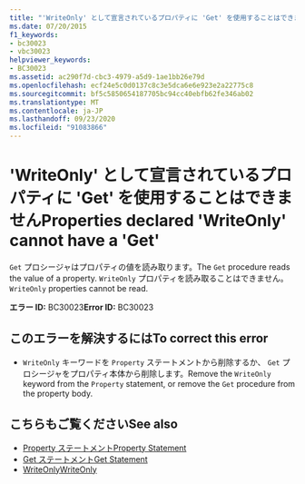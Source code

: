 ```yaml
---
title: "'WriteOnly' として宣言されているプロパティに 'Get' を使用することはできません"
ms.date: 07/20/2015
f1_keywords:
- bc30023
- vbc30023
helpviewer_keywords:
- BC30023
ms.assetid: ac290f7d-cbc3-4979-a5d9-1ae1bb26e79d
ms.openlocfilehash: ecf24e5c0d0137c8c3e5dca6e6e923e2a22775c8
ms.sourcegitcommit: bf5c5850654187705bc94cc40ebfb62fe346ab02
ms.translationtype: MT
ms.contentlocale: ja-JP
ms.lasthandoff: 09/23/2020
ms.locfileid: "91083866"
---
```

# <a name="properties-declared-writeonly-cannot-have-a-get"></a><span data-ttu-id="1155c-102">'WriteOnly' として宣言されているプロパティに 'Get' を使用することはできません</span><span class="sxs-lookup"><span data-stu-id="1155c-102">Properties declared 'WriteOnly' cannot have a 'Get'</span></span>

<span data-ttu-id="1155c-103">`Get` プロシージャはプロパティの値を読み取ります。</span><span class="sxs-lookup"><span data-stu-id="1155c-103">The `Get` procedure reads the value of a property.</span></span> <span data-ttu-id="1155c-104">`WriteOnly` プロパティを読み取ることはできません。</span><span class="sxs-lookup"><span data-stu-id="1155c-104">`WriteOnly` properties cannot be read.</span></span>  
  
 <span data-ttu-id="1155c-105">**エラー ID:** BC30023</span><span class="sxs-lookup"><span data-stu-id="1155c-105">**Error ID:** BC30023</span></span>  
  
## <a name="to-correct-this-error"></a><span data-ttu-id="1155c-106">このエラーを解決するには</span><span class="sxs-lookup"><span data-stu-id="1155c-106">To correct this error</span></span>  
  
- <span data-ttu-id="1155c-107">`WriteOnly` キーワードを `Property` ステートメントから削除するか、 `Get` プロシージャをプロパティ本体から削除します。</span><span class="sxs-lookup"><span data-stu-id="1155c-107">Remove the `WriteOnly` keyword from the `Property` statement, or remove the `Get` procedure from the property body.</span></span>  
  
## <a name="see-also"></a><span data-ttu-id="1155c-108">こちらもご覧ください</span><span class="sxs-lookup"><span data-stu-id="1155c-108">See also</span></span>

- [<span data-ttu-id="1155c-109">Property ステートメント</span><span class="sxs-lookup"><span data-stu-id="1155c-109">Property Statement</span></span>](../language-reference/statements/property-statement.md)
- [<span data-ttu-id="1155c-110">Get ステートメント</span><span class="sxs-lookup"><span data-stu-id="1155c-110">Get Statement</span></span>](../language-reference/statements/get-statement.md)
- [<span data-ttu-id="1155c-111">WriteOnly</span><span class="sxs-lookup"><span data-stu-id="1155c-111">WriteOnly</span></span>](../language-reference/modifiers/writeonly.md)
